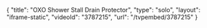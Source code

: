 {
    "title": "OXO Shower Stall Drain Protector",
    "type": "solo",
    "layout": "iframe-static",
    "videoId": "3787215",
    "url": "\/tvpembed\/3787215"
}
